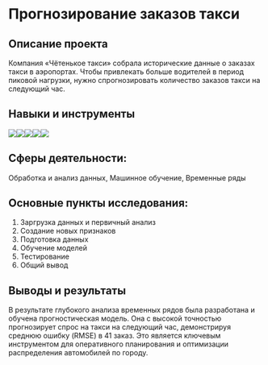 # Прогнозирование заказов такси

## Описание проекта
Компания «Чётенькое такси» собрала исторические данные о заказах такси в аэропортах. Чтобы привлекать больше водителей в период пиковой нагрузки, нужно спрогнозировать количество заказов такси на следующий час.

## Навыки и инструменты
<img src="https://img.shields.io/badge/Pandas-black?style=flat-square&logo=pandas&logoColor=orange"/><img src="https://img.shields.io/badge/Plotly-black?style=flat-square&logo=plotly&logoColor=orange"/><img src="https://img.shields.io/badge/CatBoost-black?style=flat-square&logo=yandexcloud&logoColor=orange"/><img src="https://img.shields.io/badge/Sklearn-black?logo=scikitlearn&logoColor=orange"><img src="https://img.shields.io/badge/statsmodels-black?style=flat-square"/>

## Сферы деятельности:
Обработка и анализ данных, Машинное обучение, Временные ряды

## Основные пункты исследования:
1. Заргрузка данных и первичный анализ
2. Создание новых признаков
3. Подготовка данных
4. Обучение моделей
5. Тестирование
6. Общий вывод

## Выводы и результаты
В результате глубокого анализа временных рядов была разработана и обучена прогностическая модель. Она с высокой точностью прогнозирует спрос на такси на следующий час, демонстрируя среднюю ошибку (RMSE) в 41 заказ. Это является ключевым инструментом для оперативного планирования и оптимизации распределения автомобилей по городу.
